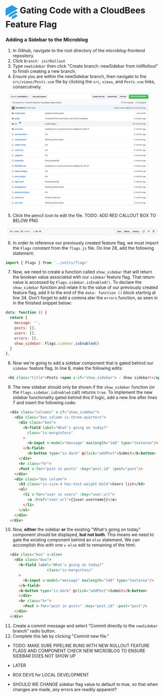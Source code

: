 # <img src="images/Rollout-blue.svg" alt="CloudBees Rollout Logo" width="40" align="top"> Gating Code with a CloudBees Feature Flag

### Adding a Sidebar to the Microblog
1. In Github, navigate to the root directory of the microblog-frontend repository.
2. Click `Branch: initRollout`
3. Type `newSidebar` then click "Create branch: newSidebar from initRollout" to finish creating a new branch.
4. Ensure you are within the newSidebar branch, then navigate to the `src/views/Posts.vue` file by clicking the `src`, `views`, and `Posts.vue` links, consecutively.
<p><img src="images/srcViewsPost.gif" />

5. Click the pencil icon to edit the file.
TODO: ADD RED CALLOUT BOX TO BELOW PNG
<p><img src="images/PostsVuePencil.png" />

6. In order to reference our previously created feature flag, we must import the `Flags` constant from the `flags.js` file. On line 28, add the following statement:
```javascript
import { Flags } from '../utils/flags'
```
7. Now, we need to create a function called `show_sidebar` that will return  the boolean value associated with our `sidebar` feature flag. That return value is accessed by `Flags.sidebar.isEnabled()`. To declare the `show_sidebar` function and relate it to the value of our previously created feature flag, add it to the end of the `data: function ()` block starting at line 34. Don't forget to add a comma ater the `errors` function, as seen in in the finished snippet below:
```javascript
data: function () {
  return {
    message: '',
    posts: [],
    users: [],
    errors: [],
    show_sidebar: Flags.sidebar.isEnabled()
  }
},
```
8. Now we're going to add a sidebar component that is gated behind our `sidebar` feature flag. In line 6, make the following edits:
```html
 <h1 class="title">Posts <span v-if="show_sidebar"> - Show sidebar!</span></h1>
```
9. The new sidebar should only be shown if the `show_sidebar` function (or the `Flags.sidebar.isEnabled` call) returns `true`. To implement the new sidebar functionality gated behind this if logic, add a new line after lines 7 and insert the following code:
```html
  <div class="columns" v-if="show_sidebar">
    <div class="box column is-three-quarters">
      <div class="box">
        <b-field label="What's going on today?"
          class="is-marginless"
        >
          <b-input v-model="message" maxlength="140" type="textarea"/>
        </b-field>
          <b-button type="is-dark" @click="addPost">Submit</b-button>
      </div>
      <hr class="hr">
      <Post v-for="post in posts" :key="post.id" :post="post"/>
    </div>
    <div class="box column">
      <h3 class="is-size-4 has-text-weight-bold">Users list</h3>
      <ul>
        <li v-for="user in users" :key="user.url">
          <a :href="user.url">{{user.username}}</a>
        </li>
      </ul>
    </div>
  </div>
```
10. Now, **either** the sidebar **or** the existing "What's going on today" component should be displayed, **but not both**. This means we need to gate the existing component behind an `else` statement. We can accomplish this with one `v-else` edit to remaining of the html:
```html
  <div class="box" v-else>
    <div class="box">
      <b-field label="What's going on today?"
                   class="is-marginless"
      >
        <b-input v-model="message" maxlength="140" type="textarea"/>
      </b-field>
      <b-button type="is-dark" @click="addPost">Submit</b-button>
      </div>
      <hr class="hr">
        <Post v-for="post in posts" :key="post.id" :post="post"/>
    </div>
  </div>
```
11. Create a commit message and select "Commit directly to the `newSidebar` branch" radio button.
12. Complete this lab by clicking "Commit new file."


* TODO:
MAKE SURE PIPELINE RUNS WITH NEW ROLLOUT FEATURE FLAGS AND COMPONENT
CHECK NEW MICROBLOG TO ENSURE SIDEBAR DOES NOT SHOW UP

* LATER
* ROX DEVS for LOCAL DEVELOPMENT
* SHOULD WE CHANGE sidebar flag value to default to true, so that when changes are made, any errors are readily apparent?